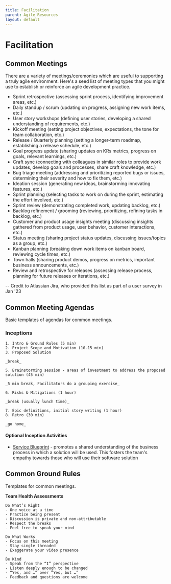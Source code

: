 ```yaml
---
title: Facilitation
parent: Agile Resources
layout: default
---
```


# Facilitation

## Common Meetings

There are a variety of meetings/ceremonies which are useful to supporting a truly agile environment. Here's a seed list of meeting types that you might use to establish or reinforce an agile development practice.

* Sprint retrospective (assessing sprint process, identifying improvement areas, etc.)
* Daily standup / scrum (updating on progress, assigning new work items, etc.)
* User story workshops (defining user stories, developing a shared understanding of requirements, etc.)
* Kickoff meeting (setting project objectives, expectations, the tone for team collaboration, etc.)
* Release / Quarterly planning (setting a longer-term roadmap, establishing a release schedule, etc.)
* Goal progress update (sharing updates on KRs metrics, progress on goals, relevant learnings, etc.)
* Craft sync (connecting with colleagues in similar roles to provide work updates, develop goals and processes, share craft knowledge, etc.)
* Bug triage meeting (addressing and prioritizing reported bugs or issues, determining their severity and how to fix them, etc.)
* Ideation session (generating new ideas, brainstorming innovating features, etc.)
* Sprint planning (selecting tasks to work on during the sprint, estimating the effort involved, etc.)
* Sprint review (demonstrating completed work, updating backlog, etc.)
* Backlog refinement / grooming (reviewing, prioritizing, refining tasks in backlog, etc.)
* Customer and product usage insights meeting (discussing insights gathered from product usage, user behavior, customer interactions, etc.)
* Status meeting (sharing project status updates, discussing issues/topics as a group, etc.)
* Kanban planning (breaking down work items on kanban board, reviewing cycle times, etc.)
* Town halls (sharing product demos, progress on metrics, important business announcements, etc.)
* Review and retrospective for releases (assessing release process, planning for future releases or iterations, etc.)

-- Credit to Atlassian Jira, who provided this list as part of a user survey in Jan '23

## Common Meeting Agendas

Basic templates of agendas for common meetings.

### Inceptions

    1. Intro & Ground Rules (5 min)
    2. Project Scope and Motivation (10-15 min)
    3. Proposed Solution
    
    _break_
    
    5. Brainstorming session - areas of investment to address the proposed solution (45 min)
    
    _5 min break, Facilitators do a grouping exercise_
    
    6. Risks & Mitigations (1 hour)
    
    _break (usually lunch time)_
    
    7. Epic definitions, initial story writing (1 hour)
    8. Retro (30 min)
    
    _go home_

#### Optional Inception Activities

* [Service Blueprint](https://servicedesigntools.org/tools/service-blueprint) - promotes a shared understanding of the business process in which a solution will be used. This fosters the team's empathy towards those who will use their software solution

## Common Ground Rules

Templates for common meetings.

**Team Health Assessments**

    Do What’s Right
    - One voice at a time
    - Practice being present
    - Discussion is private and non-attributable
    - Respect the breaks
    - Feel free to speak your mind
    
    Do What Works
    - Focus on this meeting
    - Stay single threaded
    - Exaggerate your video presence
    
    Be Kind
    - Speak from the “I” perspective
    - Listen deeply enough to be changed
    - “Yes, and …” over “Yes, but …”
    - Feedback and questions are welcome
